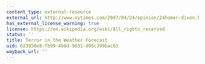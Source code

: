 ```yaml
---
content_type: external-resource
external_url: http://www.nytimes.com/2007/04/24/opinion/24homer-dixon.html
has_external_license_warning: true
license: https://en.wikipedia.org/wiki/All_rights_reserved
status: ''
title: Terror in the Weather Forecast
uid: 623950e8-fb99-4b8d-9631-d95c399bac63
wayback_url: ''
---
```

